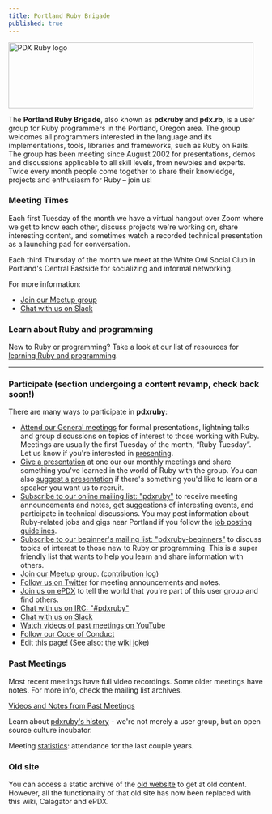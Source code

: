 ```yaml
---
title: Portland Ruby Brigade
published: true
---
```


<img src="img/logo.gif" alt="PDX Ruby logo" width="484" height="130" class="center" />

The **Portland Ruby Brigade**, also known as **pdxruby** and **pdx.rb**,
is a user group for Ruby programmers in the Portland, Oregon area. The
group welcomes all programmers interested in the language and its
implementations, tools, libraries and frameworks, such as Ruby on Rails.
The group has been meeting since August 2002 for presentations, demos
and discussions applicable to all skill levels, from newbies and
experts. Twice every month people come together to share their knowledge,
projects and enthusiasm for Ruby – join us!

### Meeting Times

Each first Tuesday of the month we have a virtual hangout over Zoom where we get to know each other, discuss projects we're working on, share interesting content, and sometimes watch a recorded technical presentation as a launching pad for conversation.

Each third Thursday of the month we meet at the White Owl Social Club in Portland's Central Eastside for socializing and informal networking.

For more information:

-  [Join our Meetup group](http://www.meetup.com/Portland-Ruby-Brigade/)
-  [Chat with us on Slack](https://pdxruby.slack.com)

### Learn about Ruby and programming

New to Ruby or programming? Take a look at our list of resources for [learning Ruby and programming](/learn).

----

### Participate (section undergoing a content revamp, check back soon!)

There are many ways to participate in **pdxruby**:

-   [Attend our General meetings](http://calagator.org/events/search?query=pdxruby)
    for formal presentations, lightning talks
    and group discussions on topics of interest to those working
    with Ruby. Meetings are usually the first Tuesday of the month,
    “Ruby Tuesday”. Let us know if you're interested in
    [presenting](/present).
-   [Give a presentation](/present) at one our our monthly
    meetings and share something you've learned in the world of Ruby
    with the group. You can also [suggest a presentation](/suggested-presentations) if
    there's something you'd like to learn or a speaker you want us to
    recruit.
-   [Subscribe to our online mailing list: "pdxruby"](http://groups.google.com/group/pdxruby)
    to receive meeting announcements and notes, get suggestions of
    interesting events, and participate in technical discussions. You
    may post information about Ruby-related jobs and gigs near Portland
    if you follow the [job posting guidelines](/job-guidelines "job guidelines").
-   [Subscribe to our beginner's mailing list: "pdxruby-beginners"](http://groups.google.com/group/pdxruby-beginners)
    to discuss topics of interest to those new to Ruby or programming.
    This is a super friendly list that wants to help you learn and share
    information with others.
-   [Join our Meetup](http://www.meetup.com/Portland-Ruby-Brigade/)
    group. ([contribution log](/contributions))
-   [Follow us on Twitter](http://twitter.com/#!/pdxruby)
    for meeting announcements and notes.
-   [Join us on ePDX](http://epdx.org/groups/pdxruby)
    to tell the world that you're part of this user group and find
    others.
-   [Chat with us on IRC: "\#pdxruby"](irc://irc.freenode.net/#pdxruby)
-   [Chat with us on Slack](https://pdxruby.slack.com)
-   [Watch videos of past meetings on YouTube](https://www.youtube.com/channel/UCgEEluMvb1Fp3FExqh-YZmw)
-   [Follow our Code of Conduct](/CONDUCT)
-   Edit this page! (See also: [the wiki joke](/wikijoke))

### Past Meetings

Most recent meetings have full video recordings. Some older meetings
have notes. For more info, check the mailing list archives.

[Videos and Notes from Past Meetings](/past-meetings)

Learn about [pdxruby's history](/history) - we're not merely a
user group, but an open source culture incubator.

Meeting [statistics](/statistics): attendance for the last
couple years.

### Old site

You can access a static archive of the [old website](/old) to get at old
content. However, all the functionality of that old site has now been
replaced with this wiki, Calagator and ePDX.
